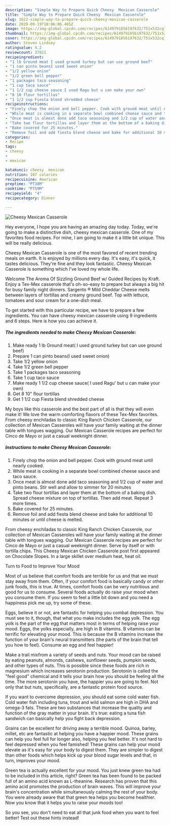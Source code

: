 ```yaml
---
description: "Simple Way to Prepare Quick Cheesy  Mexican Casserole"
title: "Simple Way to Prepare Quick Cheesy  Mexican Casserole"
slug: 1622-simple-way-to-prepare-quick-cheesy-mexican-casserole
date: 2020-09-19T10:06:06.465Z
image: https://img-global.cpcdn.com/recipes/6149791856197632/751x532cq70/cheesy-mexican-casserole-recipe-main-photo.jpg
thumbnail: https://img-global.cpcdn.com/recipes/6149791856197632/751x532cq70/cheesy-mexican-casserole-recipe-main-photo.jpg
cover: https://img-global.cpcdn.com/recipes/6149791856197632/751x532cq70/cheesy-mexican-casserole-recipe-main-photo.jpg
author: Steven Lindsey
ratingvalue: 4.2
reviewcount: 37821
recipeingredient:
- "1 lb Ground meat I used ground turkey but can use ground beef"
- "1 can pinto beansI used sweet onion"
- "1/2 yellow onion"
- "1/2 green bell pepper"
- "1 packages taco seasoning"
- "1 cup taco sauce"
- "1 1/2 cup cheese sauce I used Ragu but u can make your own"
- "8 10 flour tortillas"
- "1 1/2 cup Fiesta blend shredded cheese"
recipeinstructions:
- "Finely chop the onion and bell pepper. Cook with ground meat until nearly cooked."
- "While meat is cooking in a separate bowl combined cheese sauce and taco sauce."
- "Once meat is almost done add taco seasoning and 1/2 cup of water and pinto beans. Stir well and allow to simmer for 20 minutes"
- "Take two flour tortillas and layer them at the bottom of a baking dish. Spread  cheese mixture on top of tortillas. Then add meat. Repeat 3 more times."
- "Bake covered for 25 minutes."
- "Remove foil and add fiesta blend cheese and bake for additional 10 minutes or until cheese is melted."
categories:
- Recipe
tags:
- cheesy
- 
- mexican

katakunci: cheesy  mexican 
nutrition: 107 calories
recipecuisine: American
preptime: "PT38M"
cooktime: "PT59M"
recipeyield: "4"
recipecategory: Dinner

---
```



![Cheesy  Mexican Casserole](https://img-global.cpcdn.com/recipes/6149791856197632/751x532cq70/cheesy-mexican-casserole-recipe-main-photo.jpg)

Hey everyone, I hope you are having an amazing day today. Today, we're going to make a distinctive dish, cheesy  mexican casserole. One of my favorites food recipes. For mine, I am going to make it a little bit unique. This will be really delicious.

Cheesy  Mexican Casserole is one of the most favored of recent trending meals on earth. It is enjoyed by millions every day. It's easy, it's quick, it tastes delicious. They're fine and they look fantastic. Cheesy  Mexican Casserole is something which I've loved my whole life.

Welcome The Aroma Of Sizzling Ground Beef w/ Guided Recipes by Kraft. Enjoy a Tex-Mex casserole that&#39;s oh-so-easy to prepare but always a big hit for busy family night dinners. Sargento ® Mild Cheddar Cheese melts between layers of tortillas and creamy ground beef. Top with lettuce, tomatoes and sour cream for a one-dish meal.


To get started with this particular recipe, we have to prepare a few ingredients. You can have cheesy  mexican casserole using 9 ingredients and 6 steps. Here is how you can achieve it.

<!--inarticleads1-->

##### The ingredients needed to make Cheesy  Mexican Casserole:

1. Make ready 1 lb Ground meat( I used ground turkey but can use ground beef)
1. Prepare 1 can pinto beans(I used sweet onion)
1. Take 1/2 yellow onion
1. Take 1/2 green bell pepper
1. Take 1 packages taco seasoning
1. Take 1 cup taco sauce
1. Make ready 1 1/2 cup cheese sauce( I used Ragu&#39; but u can make your own)
1. Get 8 10&#34; flour tortillas
1. Get 1 1/2 cup Fiesta blend shredded cheese


My boys like this casserole and the best part of all is that they will even make it! We love the warm comforting flavors of these Tex-Mex favorites. From cheesy enchiladas to classic King Ranch Chicken Casserole, our collection of Mexican Casseroles will have your family waiting at the dinner table with tongues wagging. Our Mexican Casserole recipes are perfect for Cinco de Mayo or just a casual weeknight dinner. 

<!--inarticleads2-->

##### Instructions to make Cheesy  Mexican Casserole:

1. Finely chop the onion and bell pepper. Cook with ground meat until nearly cooked.
1. While meat is cooking in a separate bowl combined cheese sauce and taco sauce.
1. Once meat is almost done add taco seasoning and 1/2 cup of water and pinto beans. Stir well and allow to simmer for 20 minutes
1. Take two flour tortillas and layer them at the bottom of a baking dish. Spread  cheese mixture on top of tortillas. Then add meat. Repeat 3 more times.
1. Bake covered for 25 minutes.
1. Remove foil and add fiesta blend cheese and bake for additional 10 minutes or until cheese is melted.


From cheesy enchiladas to classic King Ranch Chicken Casserole, our collection of Mexican Casseroles will have your family waiting at the dinner table with tongues wagging. Our Mexican Casserole recipes are perfect for Cinco de Mayo or just a casual weeknight dinner. Serve by itself or with tortilla chips. This Cheesy Mexican Chicken Casserole post first appeared on Chocolate Slopes. In a large skillet over medium heat, heat oil. 

Turn to Food to Improve Your Mood


Most of us believe that comfort foods are terrible for us and that we must stay away from them. Often, if your comfort food is basically candy or other junk foods, this is true. At times, comfort foods can be very nutritious and good for us to consume. Several foods actually do raise your mood when you consume them. If you seem to feel a little bit down and you need a happiness pick me up, try some of these.

Eggs, believe it or not, are fantastic for helping you combat depression. You must see to it, though, that what you make includes the egg yolk. The egg yolk is the part of the egg that matters most in terms of helping raise your mood. Eggs, the yolks especially, are high in B vitamins. B vitamins can be terrific for elevating your mood. This is because the B vitamins increase the function of your brain's neural transmitters (the parts of the brain that tell you how to feel). Consume an egg and feel happier!

Make a trail mixfrom a variety of seeds and nuts. Your mood can be raised by eating peanuts, almonds, cashews, sunflower seeds, pumpkin seeds, and other types of nuts. This is possible since these foods are rich in magnesium which increases serotonin production. Serotonin is called the "feel good" chemical and it tells your brain how you should be feeling all the time. The more serotonin you have, the happier you are going to feel. Not only that but nuts, specifically, are a fantastic protein food source.

If you want to overcome depression, you should eat some cold water fish. Cold water fish including tuna, trout and wild salmon are high in DHA and omega-3 fats. These are two substances that increase the quality and function of the gray matter in your brain. It's true: eating a tuna fish sandwich can basically help you fight back depression. 

Grains can be excellent for driving away a terrible mood. Quinoa, barley, millet, etc are fantastic at helping you have a happier mood. These grains can help you feel full for longer also, helping you feel better. It's not hard to feel depressed when you feel famished! These grains can help your mood elevate as it's easy for your body to digest them. They are simpler to digest than other foods which helps kick up your blood sugar levels and that, in turn, improves your mood.

Green tea is actually excellent for your mood. You just knew green tea had to be included in this article, right? Green tea has been found to be packed full of an amino acid known as L-theanine. Research has proven that this amino acid promotes the production of brain waves. This will improve your brain's concentration while simultaneously calming the rest of your body. You were already aware that that green tea helps you become healthier. Now you know that it helps you to raise your moods too!

So you see, you don't need to eat all that junk food when you want to feel better! Test out  these hints  instead!

